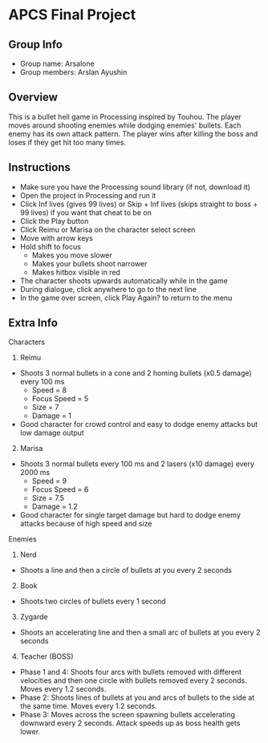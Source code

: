 # APCS Final Project
## Group Info
 - Group name: Arsalone
 - Group members: Arslan Ayushin
## Overview
This is a bullet hell game in Processing inspired by Touhou. The player moves around shooting enemies while dodging enemies' bullets. Each enemy has its own attack pattern. The player wins after killing the boss and loses if they get hit too many times.
## Instructions
 - Make sure you have the Processing sound library (if not, download it)
 - Open the project in Processing and run it
 - Click Inf lives (gives 99 lives) or Skip + Inf lives (skips straight to boss + 99 lives) if you want that cheat to be on
 - Click the Play button
 - Click Reimu or Marisa on the character select screen
 - Move with arrow keys
 - Hold shift to focus
    - Makes you move slower
    - Makes your bullets shoot narrower
    - Makes hitbox visible in red
 - The character shoots upwards automatically while in the game
 - During dialogue, click anywhere to go to the next line
 - In the game over screen, click Play Again? to return to the menu
## Extra Info
Characters
1. Reimu
 - Shoots 3 normal bullets in a cone and 2 homing bullets (x0.5 damage) every 100 ms
    - Speed = 8
    - Focus Speed = 5
    - Size = 7
    - Damage = 1
 - Good character for crowd control and easy to dodge enemy attacks but low damage output

2. Marisa
 - Shoots 3 normal bullets every 100 ms and 2 lasers (x10 damage) every 2000 ms
    - Speed = 9
    - Focus Speed = 6
    - Size = 7.5
    - Damage = 1.2
 - Good character for single target damage but hard to dodge enemy attacks because of high speed and size

Enemies
1. Nerd
 - Shoots a line and then a circle of bullets at you every 2 seconds
2. Book
 - Shoots two circles of bullets every 1 second
3. Zygarde
 - Shoots an accelerating line and then a small arc of bullets at you every 2 seconds
4. Teacher (BOSS)
 - Phase 1 and 4: Shoots four arcs with bullets removed with different velocities and then one circle with bullets removed every 2 seconds. Moves every 1.2 seconds.
 - Phase 2: Shoots lines of bullets at you and arcs of bullets to the side at the same time. Moves every 1.2 seconds.
 - Phase 3: Moves across the screen spawning bullets accelerating downward every 2 seconds. Attack speeds up as boss health gets lower.